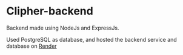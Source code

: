 # Clipher-backend

Backend made using NodeJs and ExpressJs.

Used PostgreSQL as database, and hosted the backend service and database on [Render](https://render.com/)
